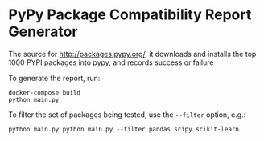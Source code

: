 # PyPy Package Compatibility Report Generator #

The source for http://packages.pypy.org/, it downloads and installs the top 1000 PYPI packages into pypy,
and records success or failure

To generate the report, run:

```
docker-compose build
python main.py
```

To filter the set of packages being tested, use the `--filter` option, e.g.:

```
python main.py python main.py --filter pandas scipy scikit-learn
```
